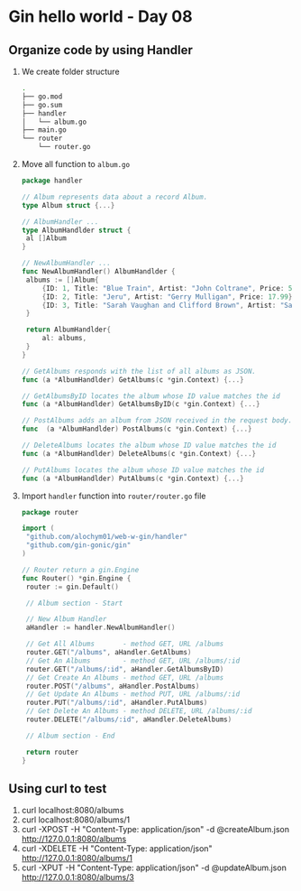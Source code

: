 # Gin hello world - Day 08

## Organize code by using Handler

1. We create folder structure

   ```bash
   .
   ├── go.mod
   ├── go.sum
   ├── handler
   │   └── album.go
   ├── main.go
   └── router
       └── router.go
   ```

2. Move all function to `album.go`

   ```go
   package handler

   // Album represents data about a record Album.
   type Album struct {...}

   // AlbumHandler ...
   type AlbumHandlder struct {
   	al []Album
   }

   // NewAlbumHandler ...
   func NewAlbumHandler() AlbumHandlder {
   	albums := []Album{
   		{ID: 1, Title: "Blue Train", Artist: "John Coltrane", Price: 56.99},
   		{ID: 2, Title: "Jeru", Artist: "Gerry Mulligan", Price: 17.99},
   		{ID: 3, Title: "Sarah Vaughan and Clifford Brown", Artist: "Sarah Vaughan", Price: 39.99},
   	}

   	return AlbumHandlder{
   		al: albums,
   	}
   }

   // GetAlbums responds with the list of all albums as JSON.
   func (a *AlbumHandlder) GetAlbums(c *gin.Context) {...}

   // GetAlbumsByID locates the album whose ID value matches the id
   func (a *AlbumHandlder) GetAlbumsByID(c *gin.Context) {...}

   // PostAlbums adds an album from JSON received in the request body.
   func  (a *AlbumHandlder) PostAlbums(c *gin.Context) {...}

   // DeleteAlbums locates the album whose ID value matches the id
   func (a *AlbumHandlder) DeleteAlbums(c *gin.Context) {...}

   // PutAlbums locates the album whose ID value matches the id
   func (a *AlbumHandlder) PutAlbums(c *gin.Context) {...}
   ```

3. Import `handler` function into `router/router.go` file

   ```go
   package router

   import (
   	"github.com/alochym01/web-w-gin/handler"
   	"github.com/gin-gonic/gin"
   )

   // Router return a gin.Engine
   func Router() *gin.Engine {
   	router := gin.Default()

   	// Album section - Start

   	// New Album Handler
   	aHandler := handler.NewAlbumHandler()

   	// Get All Albums		- method GET, URL /albums
   	router.GET("/albums", aHandler.GetAlbums)
   	// Get An Albums 		- method GET, URL /albums/:id
   	router.GET("/albums/:id", aHandler.GetAlbumsByID)
   	// Get Create An Albums - method GET, URL /albums
   	router.POST("/albums", aHandler.PostAlbums)
   	// Get Update An Albums - method PUT, URL /albums/:id
   	router.PUT("/albums/:id", aHandler.PutAlbums)
   	// Get Delete An Albums - method DELETE, URL /albums/:id
   	router.DELETE("/albums/:id", aHandler.DeleteAlbums)

   	// Album section - End

   	return router
   }
   ```

## Using curl to test

1. curl localhost:8080/albums
2. curl localhost:8080/albums/1
3. curl -XPOST -H "Content-Type: application/json" -d @createAlbum.json http://127.0.0.1:8080/albums
4. curl -XDELETE -H "Content-Type: application/json" http://127.0.0.1:8080/albums/1
5. curl -XPUT -H "Content-Type: application/json" -d @updateAlbum.json http://127.0.0.1:8080/albums/3
